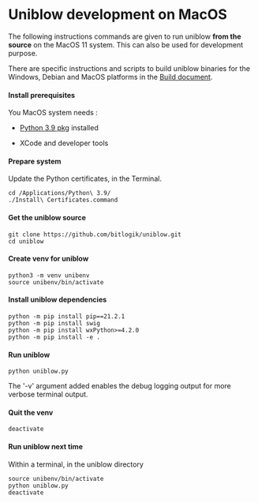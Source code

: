 Uniblow development on MacOS
============================

The following instructions commands are given to run uniblow **from the source**
on the MacOS 11 system. This can also be used for development purpose.

There are specific instructions and scripts to build uniblow binaries for the
Windows, Debian and MacOS platforms in the [Build document](Build.md).

#### Install prerequisites

You MacOS system needs :

- [Python 3.9 pkg](https://www.python.org/ftp/python/3.9.9/python-3.9.9-macos11.pkg) installed

- XCode and developer tools

#### Prepare system

Update the Python certificates, in the Terminal.

```
cd /Applications/Python\ 3.9/
./Install\ Certificates.command
```

#### Get the uniblow source

```
git clone https://github.com/bitlogik/uniblow.git
cd uniblow
```

#### Create venv for uniblow

```
python3 -m venv unibenv
source unibenv/bin/activate
```

#### Install uniblow dependencies

```
python -m pip install pip==21.2.1
python -m pip install swig
python -m pip install wxPython>=4.2.0
python -m pip install -e .
```

#### Run uniblow

```
python uniblow.py
```

The '-v' argument added enables the debug logging output for more verbose terminal
output.

#### Quit the venv

```
deactivate
```

#### Run uniblow next time

Within a terminal, in the uniblow directory

```
source unibenv/bin/activate
python uniblow.py
deactivate
```